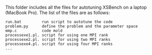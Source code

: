 This folder includes all the files for autotuning XSBench on a laptop (MacBook Pro). The list of the files are as follows:
```
run.bat         run script to autotune the code
problem.py      define the problem and the parameter space
mmp.c           code mold
processexe1.pl. script for using one MPI rank
processexe2.pl. script for using two MPI ranks
processexe4.pl. script for using four MPI ranks
...
```

